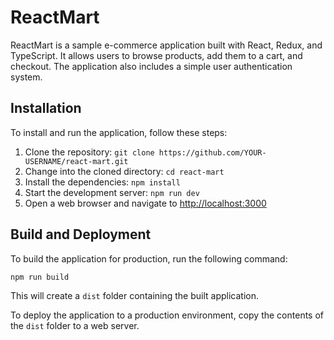 # ReactMart

ReactMart is a sample e-commerce application built with React, Redux, and TypeScript. It allows users to browse products, add them to a cart, and checkout. The application also includes a simple user authentication system.

## Installation

To install and run the application, follow these steps:

1. Clone the repository: `git clone https://github.com/YOUR-USERNAME/react-mart.git`
2. Change into the cloned directory: `cd react-mart`
3. Install the dependencies: `npm install`
4. Start the development server: `npm run dev`
5. Open a web browser and navigate to [http://localhost:3000](http://localhost:3000)

## Build and Deployment

To build the application for production, run the following command:

`npm run build`

This will create a `dist` folder containing the built application.

To deploy the application to a production environment, copy the contents of the `dist` folder to a web server.
